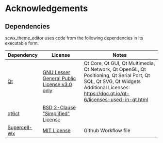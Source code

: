 Acknowledgements
================

Dependencies
------------

scwx_theme_editor uses code from the following dependencies in its executable form.

| Dependency | License | Notes |
| ---------- | ------- | ----- |
| [Qt](https://www.qt.io/) | [GNU Lesser General Public License v3.0 only](https://spdx.org/licenses/LGPL-3.0-only.html) | Qt Core, Qt GUI, Qt Multimedia, Qt Network, Qt OpenGL, Qt Positioning, Qt Serial Port, Qt SQL, Qt SVG, Qt Widgets<br/>Additional Licenses: https://doc.qt.io/qt-6/licenses-used-in-qt.html |
| [qt6ct](https://github.com/trialuser02/qt6ct) | [BSD 2-Clause "Simplified" License](https://spdx.org/licenses/BSD-2-Clause.html) |
| [Supercell-Wx](https://github.com/dpaulat/supercell-wx) | [MIT License](https://spdx.org/licenses/MIT.html) | Github Workflow file
